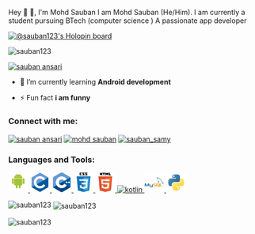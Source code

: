 Hey 🌈 👋, I'm Mohd Sauban
I am Mohd Sauban (He/Him). I am currently a student pursuing BTech (computer science )
A passionate app developer
<!-- <img align="right" alt="Coding" width="400" src="https://cdn.dribbble.com/users/116207/screenshots/384914/programmer.gif"> -->
[![@sauban123's Holopin board](https://holopin.me/sauban123)](https://holopin.io/@sauban123)

<p align="left"> <img src="https://komarev.com/ghpvc/?username=sauban123&label=Profile%20views&color=0e75b6&style=flat" alt="sauban123" /> </p>

<p align="left"> <a href="https://twitter.com/sauban ansari" target="blank"><img src="https://img.shields.io/twitter/follow/sauban ansari?logo=twitter&style=for-the-badge" alt="sauban ansari" /></a> </p>

- 🌱 I’m currently learning **Android development**

- ⚡ Fun fact **i am funny**

<h3 align="left">Connect with me:</h3>
<p align="left">
<a href="https://twitter.com/sauban ansari" target="blank"><img align="center" src="https://raw.githubusercontent.com/rahuldkjain/github-profile-readme-generator/master/src/images/icons/Social/twitter.svg" alt="sauban ansari" height="30" width="40" /></a>
<a href="https://linkedin.com/in/mohd sauban" target="blank"><img align="center" src="https://raw.githubusercontent.com/rahuldkjain/github-profile-readme-generator/master/src/images/icons/Social/linked-in-alt.svg" alt="mohd sauban" height="30" width="40" /></a>
<a href="https://instagram.com/sauban_samy" target="blank"><img align="center" src="https://raw.githubusercontent.com/rahuldkjain/github-profile-readme-generator/master/src/images/icons/Social/instagram.svg" alt="sauban_samy" height="30" width="40" /></a>
<!-- <a href="https://www.codechef.com/users/mohd_sauban" target="blank"><img align="center" src="https://cdn.jsdelivr.net/npm/simple-icons@3.1.0/icons/codechef.svg" alt="mohd_sauban" height="30" width="40" /></a> -->
<!-- <a href="https://www.hackerrank.com/q_2022_23_36" target="blank"><img align="center" src="https://raw.githubusercontent.com/rahuldkjain/github-profile-readme-generator/master/src/images/icons/Social/hackerrank.svg" alt="q_2022_23_36" height="30" width="40" /></a> -->
<!-- <a href="https://www.leetcode.com/mosauban88" target="blank"><img align="center" src="https://raw.githubusercontent.com/rahuldkjain/github-profile-readme-generator/master/src/images/icons/Social/leet-code.svg" alt="mosauban88" height="30" width="40" /></a>
<a href="https://auth.geeksforgeeks.org/user/mosauban" target="blank"><img align="center" src="https://raw.githubusercontent.com/rahuldkjain/github-profile-readme-generator/master/src/images/icons/Social/geeks-for-geeks.svg" alt="mosauban" height="30" width="40" /></a> -->
</p>

<h3 align="left">Languages and Tools:</h3>
<p align="left"> <a href="https://developer.android.com" target="_blank" rel="noreferrer"> <img src="https://raw.githubusercontent.com/devicons/devicon/master/icons/android/android-original-wordmark.svg" alt="android" width="40" height="40"/> </a> <a href="https://www.cprogramming.com/" target="_blank" rel="noreferrer"> <img src="https://raw.githubusercontent.com/devicons/devicon/master/icons/c/c-original.svg" alt="c" width="40" height="40"/> </a> <a href="https://www.w3schools.com/cpp/" target="_blank" rel="noreferrer"> <img src="https://raw.githubusercontent.com/devicons/devicon/master/icons/cplusplus/cplusplus-original.svg" alt="cplusplus" width="40" height="40"/> </a> <a href="https://www.w3schools.com/css/" target="_blank" rel="noreferrer"> <img src="https://raw.githubusercontent.com/devicons/devicon/master/icons/css3/css3-original-wordmark.svg" alt="css3" width="40" height="40"/> </a> <a href="https://www.w3.org/html/" target="_blank" rel="noreferrer"> <img src="https://raw.githubusercontent.com/devicons/devicon/master/icons/html5/html5-original-wordmark.svg" alt="html5" width="40" height="40"/> </a> <a href="https://kotlinlang.org" target="_blank" rel="noreferrer"> <img src="https://www.vectorlogo.zone/logos/kotlinlang/kotlinlang-icon.svg" alt="kotlin" width="40" height="40"/> </a> <a href="https://www.mysql.com/" target="_blank" rel="noreferrer"> <img src="https://raw.githubusercontent.com/devicons/devicon/master/icons/mysql/mysql-original-wordmark.svg" alt="mysql" width="40" height="40"/> </a> <a href="https://www.python.org" target="_blank" rel="noreferrer"> <img src="https://raw.githubusercontent.com/devicons/devicon/master/icons/python/python-original.svg" alt="python" width="40" height="40"/> </a> </p>

<p><img align="left" src="https://github-readme-stats.vercel.app/api/top-langs?username=sauban123&show_icons=true&locale=en&layout=compact" alt="sauban123" /></p>

<p>&nbsp;<img align="center" src="https://github-readme-stats.vercel.app/api?username=sauban123&show_icons=true&locale=en" alt="sauban123" /></p>

<p><img align="center" src="https://github-readme-streak-stats.herokuapp.com/?user=sauban123&" alt="sauban123" /></p>
